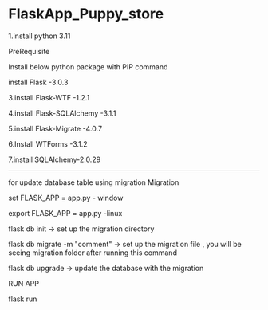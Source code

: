 # FlaskApp_Puppy_store

1.install python 3.11

PreRequisite 

Install below python package with PIP command

install Flask  -3.0.3

3.install Flask-WTF -1.2.1

4.install Flask-SQLAlchemy -3.1.1

5.install Flask-Migrate -4.0.7

6.Install WTForms -3.1.2

7.install SQLAlchemy-2.0.29

---------------------------------------
for update database table using migration Migration

set FLASK_APP = app.py - window 

export FLASK_APP = app.py -linux

flask db init -> set up the migration directory

flask db migrate -m "comment" -> set up the migration file , you will be seeing migration folder after running this command

flask db upgrade -> update the database with the migration


RUN APP 

flask run 
